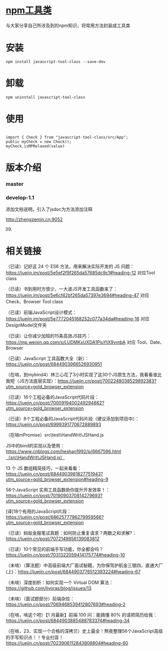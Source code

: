 

# [npm工具类](https://www.npmjs.com/package/javascript-tool-class)

与大家分享自己所涉及到的npm知识，将常用方法封装成工具类

# 安装
`npm install javascript-tool-class --save-dev`

# 卸载
`npm uninstall javascript-tool-class`

# 使用
```

import { Check } from "javascript-tool-class/src/App";
public myCheck = new Check();
myCheck.isMPRelaxed(value)
```

# 版本介绍

### master

### develop-1.1

添加文档说明，引入了jsdoc为方法添加注释

http://zhengzemin.cn:9052

39.






# 相关链接

（已读）记好这 24 个 ES6 方法，用来解决实际开发的 JS 问题：https://juejin.im/post/5e5ef2f9f265da57685dc9c1#heading-12  对应Tool class

（已读）书到用时方恨少，一大波JS开发工具函数来了：https://juejin.im/post/5e6cf42bf265da57397e3694#heading-47    对应Check、Browser Tool class

（已读）前端JavaScript设计模式：https://juejin.im/post/5e7772045188252c077a34da#heading-16  对应DesignModel文件夹

（已读）让你减少加班的15条高效JS技巧：https://mp.weixin.qq.com/s/LUDMKxUXDA1PluYtX9vmbA
对应 Tool、Date、Browser

（已读）JavaScript 工具函数大全（新）：https://juejin.cn/post/6844903966526930951  

（在啃，到mybind4）林三心花了3小时实现了这30个JS原生方法，我看看谁比我短（JS方法底层实现）：https://juejin.cn/post/7002248038529892383?utm_source=gold_browser_extension

（已读）16个工程必备的JavaScript代码片段：https://juejin.cn/post/7000919400249294862?utm_source=gold_browser_extension

（已读）8个工程必备的JavaScript代码片段（建议添加到项目中）：https://juejin.cn/post/6999391770672889893

（在啃mPromise）src\test\HandWrit\JSHand.js

JS中的bind的实现以及使用：https://www.cnblogs.com/heshan1992/p/6667596.html（src\HandWrit\JSHand.js）

13 个 JS 数组精简技巧，一起来看看：https://juejin.cn/post/6844903981827751943?utm_source=gold_browser_extension#heading-9

56个JavaScript 实用工具函数助你提升开发效率！：https://juejin.cn/post/7019090370814279693?utm_source=gold_browser_extension

[译]18个有用的JavaScript片段：https://juejin.cn/post/6862577796279959566?utm_source=gold_browser_extension

（已读）蚂蚁金服笔试真题：如何防止重复请求？两数之和求解?：https://juejin.cn/post/7072149856139083812

（已读）10个常见的前端手写功能，你全都会吗？https://juejin.cn/post/7031322059414175774#heading-10

（未啃）（算法题）中高级前端大厂面试秘籍，为你保驾护航金三银四，直通大厂(上)：https://juejin.cn/post/6844903776512393224#heading-67

（未啃）深度剖析：如何实现一个 Virtual DOM 算法：https://github.com/livoras/blog/issues/13

（未啃）（面试题部分）前端杂烩：https://juejin.cn/post/7069468539412807693#heading-2

（在啃，啃这个吧）【1 月最新】前端 100 问：能搞懂 80% 的请把简历给我：https://juejin.cn/post/6844903885488783374#heading-34

（在啃，23、实现一个合格的深拷贝）史上最全！熬夜整理56个JavaScript高级的手写知识点！！专业扫盲！https://juejin.cn/post/7023906112843808804#heading-60